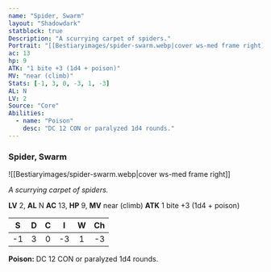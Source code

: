 ```yaml
---
name: "Spider, Swarm"
layout: "Shadowdark"
statblock: true
Description: "A scurrying carpet of spiders."
Portrait: "[[Bestiaryimages/spider-swarm.webp|cover ws-med frame right]]"
ac: 13
hp: 9
ATK: "1 bite +3 (1d4 + poison)"
MV: "near (climb)"
Stats: [-1, 3, 0, -3, 1, -3]
AL: N
LV: 2
Source: "Core"
Abilities:
  - name: "Poison"
    desc: "DC 12 CON or paralyzed 1d4 rounds."
---
```


### Spider, Swarm

![[Bestiaryimages/spider-swarm.webp|cover ws-med frame right]]

_A scurrying carpet of spiders._

**LV** 2, **AL** N
**AC** 13, **HP** 9, **MV** near (climb)
**ATK** 1 bite +3 (1d4 + poison)

|  S  |  D  |  C  |  I  |  W  |  Ch  |
|:---:|:---:|:---:|:---:|:---:|:----:|
| -1 | 3 | 0 | -3 | 1 | -3 |

**Poison:** DC 12 CON or paralyzed 1d4 rounds.

